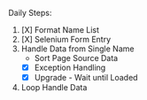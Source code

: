 Daily Steps:
1. [X] Format Name List
2. [X] Selenium Form Entry
3. Handle Data from Single Name
    * Sort Page Source Data 
    * [X] Exception Handling
    * [X] Upgrade - Wait until Loaded
4. Loop Handle Data